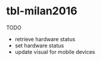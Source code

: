 # tbl-milan2016

TODO
- retrieve hardware status
- set hardware status
- update visual for mobile devices
